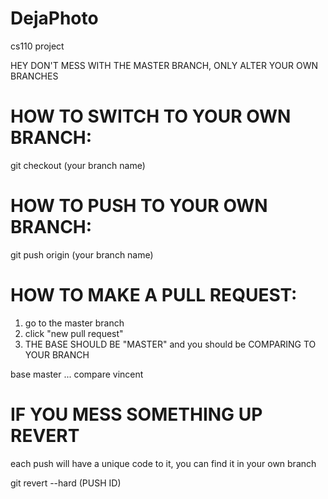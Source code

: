 # DejaPhoto
cs110 project

HEY DON'T MESS WITH THE MASTER BRANCH, ONLY ALTER YOUR OWN BRANCHES

# HOW TO SWITCH TO YOUR OWN BRANCH:

git checkout (your branch name)

# HOW TO PUSH TO YOUR OWN BRANCH:

git push origin (your branch name)

# HOW TO MAKE A PULL REQUEST:
1. go to the master branch
2. click "new pull request"
3. THE BASE SHOULD BE "MASTER" and you should be COMPARING TO YOUR BRANCH
  
  base master ... compare vincent

# IF YOU MESS SOMETHING UP REVERT
each push will have a unique code to it, you can find it in your own branch

git revert --hard (PUSH ID)
